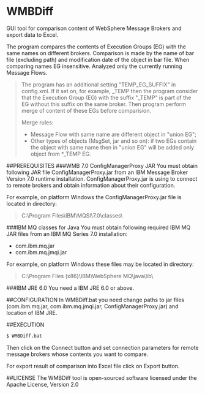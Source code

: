 # WMBDiff
GUI tool for comparison content of WebSphere Message Brokers and export data to Excel.

The program compares the contents of Execution Groups (EG) with the same names on different brokers.
Comparison is made by the name of bar file (excluding path) and modification date of the object in bar file.
When comparing names EG insensitive.
Analyzed only the currently running Message Flows.

> The program has an additional setting "TEMP_EG_SUFFIX" in config.xml.
> If it set on, for example, _TEMP then the program consider that the Execution Group (EG) with the suffix "_TEMP" is part of the EG without this suffix on the same broker. 
> Then program perform merge of content of these EGs before comparision.
>
> Merge rules:
> * Message Flow with same name are different object in "union EG";
> * Other types of objects (MsgSet, jar and so on): if two EGs contain the object with same name then in "union EG" will be added only object from *_TEMP EG.

##PREREQUISITES
###WMB 7.0 ConfigManagerProxy JAR
You must obtain following JAR file ConfigManagerProxy.jar from an IBM Message Broker Version 7.0 runtime installation.
ConfigManagerProxy.jar is using to connect to remote brokers and obtain information about their configuration.

For example, on platform Windows the ConfigManagerProxy.jar file is located in directory:
> C:\Program Files\IBM\MQSI\7.0\classes\

###IBM MQ classes for Java
You must obtain following required IBM MQ JAR files from an IBM MQ Series 7.0 installation:
* com.ibm.mq.jar
* com.ibm.mq.jmqi.jar

For example, on platform Windows these files may be located in directory:

> C:\Program Files (x86)\IBM\WebSphere MQ\java\lib\

###IBM JRE 6.0
You need a IBM JRE 6.0 or above.

##CONFIGURATION
In WMBDiff.bat you need change paths to jar files (com.ibm.mq.jar, com.ibm.mq.jmqi.jar, ConfigManagerProxy.jar) and
location of IBM JRE.

##EXECUTION
```sh
$ WMBDiff.bat
```
Then click on the Connect button and set connection parameters for remote message brokers whose contents you want to compare.

For export result of comparison into Excel file click on Export button.

##LICENSE
The WMBDiff tool is open-sourced software licensed under the Apache License, Version 2.0
